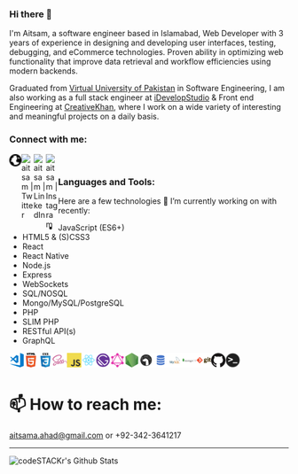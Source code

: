 ### Hi there 👋

I'm Aitsam, a software engineer based in Islamabad, Web Developer with 3 years of experience in designing and developing user interfaces, testing, debugging, and eCommerce technologies. Proven ability in optimizing web functionality that improve data retrieval and workflow efficiencies using modern backends.

Graduated from [Virtual University of Pakistan](https://www.vu.edu.pk/) in Software Engineering, I am also working as a full stack engineer at [iDevelopStudio](https://www.idevelopstudio.com/) & Front end Engineering at [CreativeKhan](https://creativekhan.com), where I work on a wide variety of interesting and meaningful projects on a daily basis.

### Connect with me:

[<img align="left" alt="aitsamahad.dev" width="22px" src="https://raw.githubusercontent.com/iconic/open-iconic/master/svg/globe.svg" />][website]
[<img align="left" alt="aitsam | Twitter" width="22px" src="https://cdn.jsdelivr.net/npm/simple-icons@v3/icons/twitter.svg" />][twitter]
[<img align="left" alt="aitsam | LinkedIn" width="22px" src="https://cdn.jsdelivr.net/npm/simple-icons@v3/icons/linkedin.svg" />][linkedin]
[<img align="left" alt="aitsam | Instagram" width="22px" src="https://cdn.jsdelivr.net/npm/simple-icons@v3/icons/instagram.svg" />][instagram]

<br />

### Languages and Tools:
Here are a few technologies 🔭 I’m currently working on with recently:

  - JavaScript (ES6+)
  - HTML5 & (S)CSS3
  - React
  - React Native
  - Node.js
  - Express
  - WebSockets
  - SQL/NOSQL
  - Mongo/MySQL/PostgreSQL
  - PHP
  - SLIM PHP
  - RESTful API(s)
  - GraphQL

<img align="left" alt="Visual Studio Code" width="26px" src="https://raw.githubusercontent.com/github/explore/80688e429a7d4ef2fca1e82350fe8e3517d3494d/topics/visual-studio-code/visual-studio-code.png" />
<img align="left" alt="HTML5" width="26px" src="https://raw.githubusercontent.com/github/explore/80688e429a7d4ef2fca1e82350fe8e3517d3494d/topics/html/html.png" />
<img align="left" alt="CSS3" width="26px" src="https://raw.githubusercontent.com/github/explore/80688e429a7d4ef2fca1e82350fe8e3517d3494d/topics/css/css.png" />
<img align="left" alt="Sass" width="26px" src="https://raw.githubusercontent.com/github/explore/80688e429a7d4ef2fca1e82350fe8e3517d3494d/topics/sass/sass.png" />
<img align="left" alt="JavaScript" width="26px" src="https://raw.githubusercontent.com/github/explore/80688e429a7d4ef2fca1e82350fe8e3517d3494d/topics/javascript/javascript.png" />
<img align="left" alt="React" width="26px" src="https://raw.githubusercontent.com/github/explore/80688e429a7d4ef2fca1e82350fe8e3517d3494d/topics/react/react.png" />
<img align="left" alt="Gatsby" width="26px" src="https://raw.githubusercontent.com/github/explore/e94815998e4e0713912fed477a1f346ec04c3da2/topics/gatsby/gatsby.png" />
<img align="left" alt="GraphQL" width="26px" src="https://raw.githubusercontent.com/github/explore/80688e429a7d4ef2fca1e82350fe8e3517d3494d/topics/graphql/graphql.png" />
<img align="left" alt="Node.js" width="26px" src="https://raw.githubusercontent.com/github/explore/80688e429a7d4ef2fca1e82350fe8e3517d3494d/topics/nodejs/nodejs.png" />
<img align="left" alt="Deno" width="26px" src="https://raw.githubusercontent.com/github/explore/361e2821e2dea67711cde99c9c40ed357061cf27/topics/deno/deno.png" />
<img align="left" alt="SQL" width="26px" src="https://raw.githubusercontent.com/github/explore/80688e429a7d4ef2fca1e82350fe8e3517d3494d/topics/sql/sql.png" />
<img align="left" alt="MySQL" width="26px" src="https://raw.githubusercontent.com/github/explore/80688e429a7d4ef2fca1e82350fe8e3517d3494d/topics/mysql/mysql.png" />
<img align="left" alt="MongoDB" width="26px" src="https://raw.githubusercontent.com/github/explore/80688e429a7d4ef2fca1e82350fe8e3517d3494d/topics/mongodb/mongodb.png" />
<img align="left" alt="Git" width="26px" src="https://raw.githubusercontent.com/github/explore/80688e429a7d4ef2fca1e82350fe8e3517d3494d/topics/git/git.png" />
<img align="left" alt="GitHub" width="26px" src="https://raw.githubusercontent.com/github/explore/78df643247d429f6cc873026c0622819ad797942/topics/github/github.png" />
<img align="left" alt="HTML5" width="26px" src="https://raw.githubusercontent.com/github/explore/80688e429a7d4ef2fca1e82350fe8e3517d3494d/topics/terminal/terminal.png" />

<br />
<br />

# 📫 How to reach me: 
aitsama.ahad@gmail.com or +92-342-3641217
<br />

---
<img align="left" alt="codeSTACKr's Github Stats" src="https://github-readme-stats.vercel.app/api?username=aitsamahad&show_icons=true&hide_border=true&count_private=true" />

[website]: https://aitsamahad.dev
[twitter]: https://twitter.com/aitsamahad
[instagram]: https://instagram.com/aitsamahad
[linkedin]: https://www.linkedin.com/in/aitsam-ahad-ab6a13122

